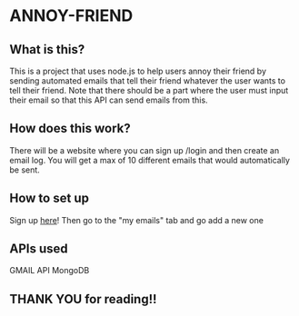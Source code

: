 # ANNOY-FRIEND

## What is this?
This is a project that uses node.js to help users annoy their friend by sending automated emails that tell their friend whatever the user wants to tell their friend. Note that there should be a part where the user must input their email so that this API can send emails from this. 
## How does this work?
There will be a website where you can sign up /login and then create an email log. You will get a max of 10 different emails that would automatically be sent. 
## How to set up
Sign up [here]()! Then go to the "my emails" tab and go add a new one
## APIs used
GMAIL API
MongoDB
## THANK YOU for reading!!